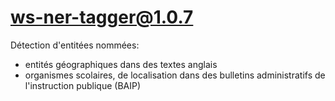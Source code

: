 # ws-ner-tagger@1.0.7

Détection d'entitées nommées:

- entités géographiques dans des textes anglais
- organismes scolaires, de localisation dans des bulletins administratifs de l'instruction publique (BAIP)
